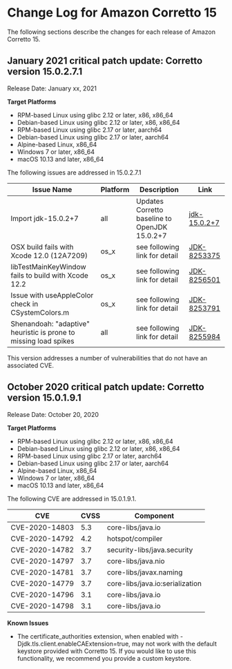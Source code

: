 # Change Log for Amazon Corretto 15

The following sections describe the changes for each release of Amazon Corretto 15.

## January 2021 critical patch update: Corretto version 15.0.2.7.1

Release Date: January xx, 2021

**Target Platforms**

+  RPM-based Linux using glibc 2.12 or later, x86, x86_64
+  Debian-based Linux using glibc 2.12 or later, x86, x86_64
+  RPM-based Linux using glibc 2.17 or later, aarch64
+  Debian-based Linux using glibc 2.17 or later, aarch64
+  Alpine-based Linux, x86_64
+  Windows 7 or later, x86_64
+  macOS 10.13 and later, x86_64

The following issues are addressed in 15.0.2.7.1

 | Issue Name | Platform | Description | Link |
 | --- | --- | --- | --- |
 | Import jdk-15.0.2+7 | all |  Updates Corretto baseline to OpenJDK 15.0.2+7 | [jdk-15.0.2+7](https://github.com/openjdk/jdk15u/commit/03fb8436dc5f86be1a9633658d6295b9dc04fa0e) |
 | OSX build fails with Xcode 12.0 (12A7209) | os_x | see following link for detail | [JDK-8253375](https://bugs.openjdk.java.net/browse/JDK-8253375) |
 | libTestMainKeyWindow fails to build with Xcode 12.2  |  os_x  | see following link for detail  | [JDK-8256501](https://bugs.openjdk.java.net/browse/JDK-8256501) |
 | Issue with useAppleColor check in CSystemColors.m | os_x | see following link for detail | [JDK-8253791](https://bugs.openjdk.java.net/browse/JDK-8253791) |
 | Shenandoah: "adaptive" heuristic is prone to missing load spikes | all | see following link for detail | [JDK-8255984](https://bugs.openjdk.java.net/browse/JDK-8255984) |

This version addresses a number of vulnerabilities that do not have an associated CVE.

## October 2020 critical patch update: Corretto version 15.0.1.9.1

Release Date: October 20, 2020

**Target Platforms**

+  RPM-based Linux using glibc 2.12 or later, x86, x86_64
+  Debian-based Linux using glibc 2.12 or later, x86, x86_64
+  RPM-based Linux using glibc 2.17 or later, aarch64
+  Debian-based Linux using glibc 2.17 or later, aarch64
+  Alpine-based Linux, x86_64
+  Windows 7 or later, x86_64
+  macOS 10.13 and later, x86_64

The following CVE are addressed in 15.0.1.9.1.


| CVE | CVSS | Component |
| --- | --- | --- |
| CVE-2020-14803  | 5.3 | core-libs/java.io
| CVE-2020-14792  | 4.2 | hotspot/compiler
| CVE-2020-14782  | 3.7 | security-libs/java.security
| CVE-2020-14797  | 3.7 | core-libs/java.nio
| CVE-2020-14781  | 3.7 | core-libs/javax.naming
| CVE-2020-14779  | 3.7 | core-libs/java.io:serialization
| CVE-2020-14796  | 3.1 | core-libs/java.io
| CVE-2020-14798  | 3.1 | core-libs/java.io

**Known Issues**

+ The certificate_authorities extension, when enabled with -Djdk.tls.client.enableCAExtension=true, may not work with the default keystore provided with Corretto 15. If you would like to use this functionality, we recommend you provide a custom keystore.